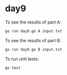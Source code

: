 # day9
To see the results of part A:

```bash
go run day9.go A input.txt
```

To see the results of part B:

```bash
go run day9.go B input.txt
```

To run unit tests:

```bash
go test
```
